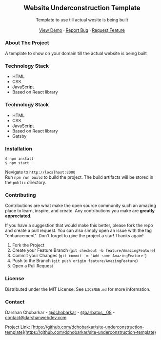 <div align="center">
  <h2 align="center">Website Underconstruction Template</h2>

  <p align="center">
    Template to use till actual wesite is being built
    <br />
    <br />
    <a href="https://github.com/dchobarkar/site-underconstruction-template/">View Demo</a>
    ·
    <a href="https://github.com/dchobarkar/site-underconstruction-template/issues">Report Bug</a>
    ·
    <a href="https://github.com/dchobarkar/site-underconstruction-template/issues">Request Feature</a>
  </p>
</div>

### About The Project

A template to show on your domain till the actual website is being built

### Technology Stack

- HTML
- CSS
- JavaScript
- Based on React library

### Technology Stack

- HTML
- CSS
- JavaScript
- Based on React library
- Gatsby

### Installation

    $ npm install
    $ npm start

Nevigate to `http://localhost:8000`  
 Run `npm run build` to build the project. The build artifacts will be stored in the `public` directory.

### Contributing

Contributions are what make the open source community such an amazing place to learn, inspire, and create. Any contributions you make are **greatly appreciated**.

If you have a suggestion that would make this better, please fork the repo and create a pull request. You can also simply open an issue with the tag "enhancement".
Don't forget to give the project a star! Thanks again!

1. Fork the Project
2. Create your Feature Branch (`git checkout -b feature/AmazingFeature`)
3. Commit your Changes (`git commit -m 'Add some AmazingFeature'`)
4. Push to the Branch (`git push origin feature/AmazingFeature`)
5. Open a Pull Request

### License

Distributed under the MIT License. See `LICENSE.md` for more information.

### Contact

Darshan Chobarkar - [@dchobarkar](https://www.linkedin.com/in/dchobarkar/) - [@barbatos\_\_08](https://twitter.com/barbatos__08) - contact@darshanwebdev.com

Project Link: [https://github.com/dchobarkar/site-underconstruction-template](https://github.com/dchobarkar/site-underconstruction-template)
